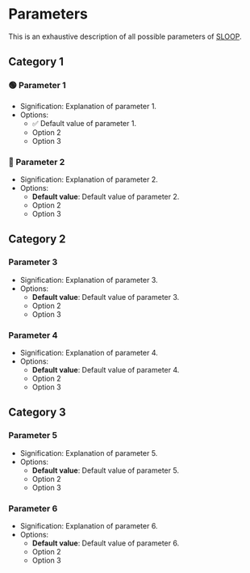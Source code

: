# Parameters

This is an exhaustive description of all possible parameters of [SLOOP](../).

## Category 1

### 🟢 Parameter 1

- Signification: Explanation of parameter 1.
- Options: 
    - ✅ Default value of parameter 1.
    - Option 2
    - Option 3

### 🔵 Parameter 2

- Signification: Explanation of parameter 2.
- Options: 
    - **Default value**: Default value of parameter 2.
    - Option 2
    - Option 3

## Category 2

### Parameter 3

- Signification: Explanation of parameter 3.
- Options: 
    - **Default value**: Default value of parameter 3.
    - Option 2
    - Option 3

### Parameter 4

- Signification: Explanation of parameter 4.
- Options: 
    - **Default value**: Default value of parameter 4.
    - Option 2
    - Option 3

## Category 3

### Parameter 5

- Signification: Explanation of parameter 5.
- Options: 
    - **Default value**: Default value of parameter 5.
    - Option 2
    - Option 3

### Parameter 6

- Signification: Explanation of parameter 6.
- Options: 
    - **Default value**: Default value of parameter 6.
    - Option 2
    - Option 3
